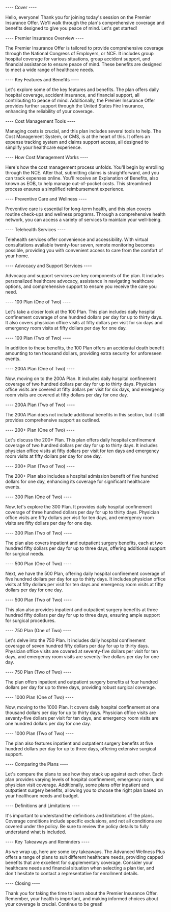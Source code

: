 ---- Cover ----

Hello, everyone! Thank you for joining today's session on the Premier Insurance Offer. We'll walk through the plan's comprehensive coverage and benefits designed to give you peace of mind. Let's get started!

---- Premier Insurance Overview ----

The Premier Insurance Offer is tailored to provide comprehensive coverage through the National Congress of Employers, or NCE. It includes group hospital coverage for various situations, group accident support, and financial assistance to ensure peace of mind. These benefits are designed to meet a wide range of healthcare needs.

---- Key Features and Benefits ----

Let's explore some of the key features and benefits. The plan offers daily hospital coverage, accident insurance, and financial support, all contributing to peace of mind. Additionally, the Premier Insurance Offer provides further support through the United States Fire Insurance, enhancing the reliability of your coverage.

---- Cost Management Tools ----

Managing costs is crucial, and this plan includes several tools to help. The Cost Management System, or CMS, is at the heart of this. It offers an expense tracking system and claims support access, all designed to simplify your healthcare experience.

---- How Cost Management Works ----

Here's how the cost management process unfolds. You'll begin by enrolling through the NCE. After that, submitting claims is straightforward, and you can track expenses online. You'll receive an Explanation of Benefits, also known as EOB, to help manage out-of-pocket costs. This streamlined process ensures a simplified reimbursement experience.

---- Preventive Care and Wellness ----

Preventive care is essential for long-term health, and this plan covers routine check-ups and wellness programs. Through a comprehensive health network, you can access a variety of services to maintain your well-being.

---- Telehealth Services ----

Telehealth services offer convenience and accessibility. With virtual consultations available twenty-four seven, remote monitoring becomes possible, providing you with convenient access to care from the comfort of your home.

---- Advocacy and Support Services ----

Advocacy and support services are key components of the plan. It includes personalized healthcare advocacy, assistance in navigating healthcare options, and comprehensive support to ensure you receive the care you need.

---- 100 Plan (One of Two) ----

Let's take a closer look at the 100 Plan. This plan includes daily hospital confinement coverage of one hundred dollars per day for up to thirty days. It also covers physician office visits at fifty dollars per visit for six days and emergency room visits at fifty dollars per day for one day.

---- 100 Plan (Two of Two) ----

In addition to these benefits, the 100 Plan offers an accidental death benefit amounting to ten thousand dollars, providing extra security for unforeseen events.

---- 200A Plan (One of Two) ----

Now, moving on to the 200A Plan. It includes daily hospital confinement coverage of two hundred dollars per day for up to thirty days. Physician office visits are covered at fifty dollars per visit for six days, and emergency room visits are covered at fifty dollars per day for one day.

---- 200A Plan (Two of Two) ----

The 200A Plan does not include additional benefits in this section, but it still provides comprehensive support as outlined.

---- 200+ Plan (One of Two) ----

Let's discuss the 200+ Plan. This plan offers daily hospital confinement coverage of two hundred dollars per day for up to thirty days. It includes physician office visits at fifty dollars per visit for ten days and emergency room visits at fifty dollars per day for one day.

---- 200+ Plan (Two of Two) ----

The 200+ Plan also includes a hospital admission benefit of five hundred dollars for one day, enhancing its coverage for significant healthcare events.

---- 300 Plan (One of Two) ----

Now, let's explore the 300 Plan. It provides daily hospital confinement coverage of three hundred dollars per day for up to thirty days. Physician office visits are fifty dollars per visit for ten days, and emergency room visits are fifty dollars per day for one day.

---- 300 Plan (Two of Two) ----

The plan also covers inpatient and outpatient surgery benefits, each at two hundred fifty dollars per day for up to three days, offering additional support for surgical needs.

---- 500 Plan (One of Two) ----

Next, we have the 500 Plan, offering daily hospital confinement coverage of five hundred dollars per day for up to thirty days. It includes physician office visits at fifty dollars per visit for ten days and emergency room visits at fifty dollars per day for one day.

---- 500 Plan (Two of Two) ----

This plan also provides inpatient and outpatient surgery benefits at three hundred fifty dollars per day for up to three days, ensuring ample support for surgical procedures.

---- 750 Plan (One of Two) ----

Let's delve into the 750 Plan. It includes daily hospital confinement coverage of seven hundred fifty dollars per day for up to thirty days. Physician office visits are covered at seventy-five dollars per visit for ten days, and emergency room visits are seventy-five dollars per day for one day.

---- 750 Plan (Two of Two) ----

The plan offers inpatient and outpatient surgery benefits at four hundred dollars per day for up to three days, providing robust surgical coverage.

---- 1000 Plan (One of Two) ----

Now, moving to the 1000 Plan. It covers daily hospital confinement at one thousand dollars per day for up to thirty days. Physician office visits are seventy-five dollars per visit for ten days, and emergency room visits are one hundred dollars per day for one day.

---- 1000 Plan (Two of Two) ----

The plan also features inpatient and outpatient surgery benefits at five hundred dollars per day for up to three days, offering extensive surgical support.

---- Comparing the Plans ----

Let's compare the plans to see how they stack up against each other. Each plan provides varying levels of hospital confinement, emergency room, and physician visit coverage. Additionally, some plans offer inpatient and outpatient surgery benefits, allowing you to choose the right plan based on your healthcare needs and budget.

---- Definitions and Limitations ----

It's important to understand the definitions and limitations of the plans. Coverage conditions include specific exclusions, and not all conditions are covered under the policy. Be sure to review the policy details to fully understand what is included.

---- Key Takeaways and Reminders ----

As we wrap up, here are some key takeaways. The Advanced Wellness Plus offers a range of plans to suit different healthcare needs, providing capped benefits that are excellent for supplementary coverage. Consider your healthcare needs and financial situation when selecting a plan tier, and don't hesitate to contact a representative for enrollment details.

---- Closing ----

Thank you for taking the time to learn about the Premier Insurance Offer. Remember, your health is important, and making informed choices about your coverage is crucial. Continue to be great!